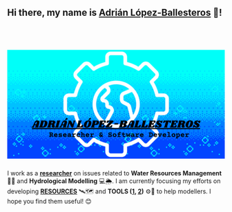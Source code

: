 ## Hi there, my name is [Adrián López-Ballesteros](https://twitter.com/AdrLBallesteros) 👋! 

<h1 align="center">
  <br>
  <img src="/banner.png" alt="Banner" width="700">
  <br>
</h1>

I work as a **[researcher](https://www.researchgate.net/profile/Adrian-Lopez-Ballesteros)** on issues related to **Water Resources Management** 👷💧 and **Hydrological Modelling** 💻🌦️. I am currently focusing my efforts on developing **[RESOURCES](https://doi.org/10.1016/j.catena.2023.107339)** 🛰️🗺️ and **TOOLS ([1](https://adrlballesteros.github.io/MapSWAT/), [2](https://adrlballesteros.github.io/EasyBasin/))** ⚙️🧰 to help modellers. I hope you find them useful! 😊
